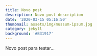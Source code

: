 ```yaml
---
title: Novo post
description: Novo post description
date: '2020-03-15 05:16:50'
thumbnail: assets/img/mussum-ipsum.jpg
category: jekyll
background: '#B31917'
---
```

Novo post para testar...